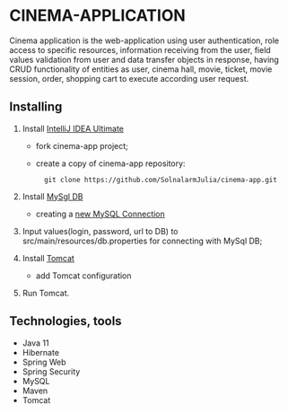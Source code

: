 # CINEMA-APPLICATION

Cinema application is the web-application using user authentication, role access to specific 
resources, information receiving from the user, field values validation from user and data transfer 
objects in response, having CRUD functionality of entities as user, cinema hall, movie, ticket, 
movie session, order, shopping cart to execute according user request.

## Installing
1. Install [IntelliJ IDEA Ultimate](https://www.jetbrains.com/ru-ru/idea/download)
    - fork cinema-app project;
    - create a copy of cinema-app repository:


            git clone https://github.com/SolnalarmJulia/cinema-app.git
2. Install [MySgl DB](https://dev.mysql.com/doc/refman/8.0/en/installing.html)
    - creating a [new MySQL Connection](https://dev.mysql.com/doc/workbench/en/wb-getting-started-tutorial-create-connection.html)
3. Input values(login, password, url to DB) to src/main/resources/db.properties for connecting 
   with MySql DB;
4. Install [Tomcat](https://archive.apache.org/dist/tomcat/tomcat-9/v9.0.50/bin/)
    - add Tomcat configuration

5. Run Tomcat.

## Technologies, tools


- Java 11
- Hibernate
- Spring Web
- Spring Security
- MySQL
- Maven
- Tomcat
